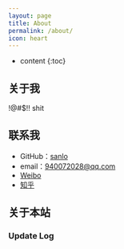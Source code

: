 ```yaml
---
layout: page
title: About
permalink: /about/
icon: heart
---
```


* content
{:toc}

## 关于我

!@#$!! shit

## 联系我

* GitHub：[sanlo](https://github.com/sanlo)
* email：940072028@qq.com
* [Weibo](http://weibo.com/nestor_sh)
* [知乎](https://www.zhihu.com/people/sanlozhang)

## 关于本站


### Update Log